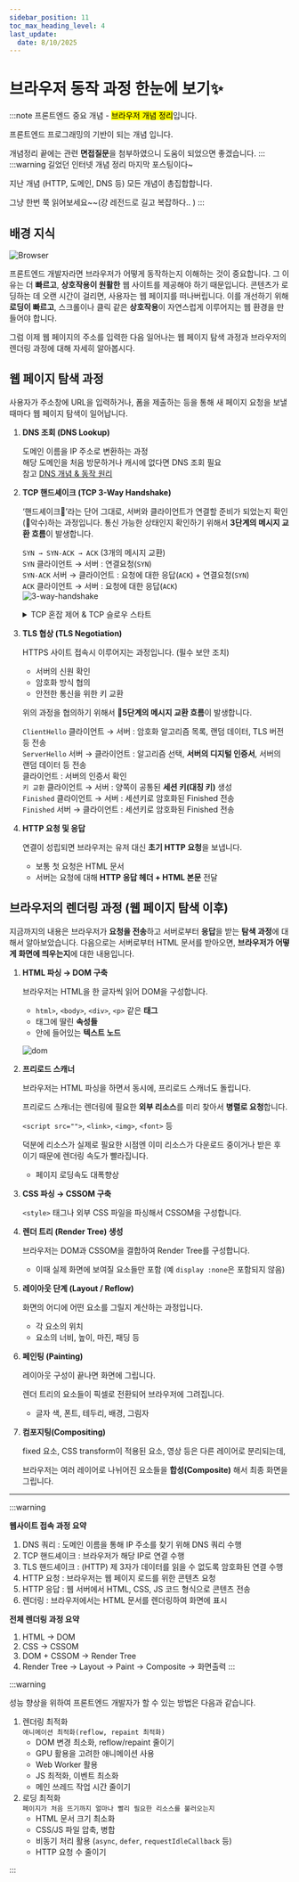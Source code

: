 ```yaml
---
sidebar_position: 11
toc_max_heading_level: 4
last_update:
  date: 8/10/2025
---
```


# 브라우저 동작 과정 한눈에 보기✨

:::note
프론트엔드 중요 개념 - <mark>브라우저 개념 정리</mark>입니다.

프론트엔드 프로그래밍의 기반이 되는 개념 입니다.

개념정리 끝에는 관련 **면접질문**을 첨부하였으니 도움이 되었으면 좋겠습니다.
:::
:::warning
길었던 인터넷 개념 정리 마지막 포스팅이다~

지난 개념 (HTTP, 도메인, DNS 등) 모든 개념이 총집합합니다.

그냥 한번 쭉 읽어보세요~~(걍 레전드로 길고 복잡하다.. )
:::

## 배경 지식
![Browser](./img/browser.png)

프론트엔드 개발자라면 브라우저가 어떻게 동작하는지 이해하는 것이 중요합니다. 그 이유는 더 **빠르고**, **상호작용이 원활한** 웹 사이트를 제공해야 하기 때문입니다. 
콘텐츠가 로딩하는 데 오랜 시간이 걸리면, 사용자는 웹 페이지를 떠나버립니다. 이를 개선하기 위해 **로딩이 빠르고**, 스크롤이나 클릭 같은 **상호작용**이 자연스럽게 이루어지는 웹 환경을 만들어야 합니다. 

그럼 이제 웹 페이지의 주소를 입력한 다음 일어나는 웹 페이지 탐색 과정과 브라우저의 렌더링 과정에 대해 자세히 알아봅시다.


## 웹 페이지 탐색 과정

사용자가 주소창에 URL을 입력하거나, 폼을 제출하는 등을 통해 새 페이지 요청을 보낼때마다 웹 페이지 탐색이 일어납니다.

1. **DNS 조회 (DNS Lookup)**
    
    도메인 이름을 IP 주소로 변환하는 과정  
    해당 도메인을 처음 방문하거나 캐시에 없다면 DNS 조회 필요  
    참고 [DNS 개념 & 동작 원리](https://eeheueklf.github.io/docs/fe-study/internet/dns)
    
2. **TCP 핸드셰이크 (TCP 3-Way Handshake)**
    
    ‘핸드셰이크🤝’라는 단어 그대로, 서버와 클라이언트가 연결할 준비가 되었는지 확인(🤝악수)하는 과정입니다. 통신 가능한 상태인지 확인하기 위해서 **3단계의 메시지 교환 흐름**이 발생합니다.  

    `SYN → SYN-ACK → ACK` (3개의 메시지 교환)  
    `SYN` 클라이언트 → 서버 : 연결요청(`SYN`)  
    `SYN-ACK` 서버 → 클라이언트 : 요청에 대한 응답(`ACK`) + 연결요청(`SYN`)   
    `ACK` 클라이언트 → 서버 : 요청에 대한 응답(`ACK`)  
    ![3-way-handshake](./img/3way.png)
    <details>
    <summary>TCP 혼잡 제어 & TCP 슬로우 스타트</summary>
        
        네트워크는 불안정할 때가 있기 때문에, TCP는 데이터 전송량을 조절합니다.
        
        **TCP 슬로우 스타트**
        
        초기에는 데이터를 적게 보내고, 서버가 ACK 응답을 통해 데이터가 잘 받고 있다고 확인되면
        
        CWND(혼잡 윈도우 - 전송 가능한 세그먼트 수) 값을 두 배로 증가합니다.
        
        네트워크가 혼잡하거나 손실이 생겨 ACK 응답을 받지 못했을 경우 CWND를 절반으로 감소시켜 속도와 안정성을 챙깁니다.
    </details>

3. **TLS 협상 (TLS Negotiation)**
    
    HTTPS 사이트 접속시 이루어지는 과정입니다. (필수 보안 조치)
    
    - 서버의 신원 확인
    - 암호화 방식 협의
    - 안전한 통신을 위한 키 교환
    
    위의 과정을 협의하기 위해서 **🤝5단계의 메시지 교환 흐름**이 발생합니다.  

    `ClientHello` 클라이언트 → 서버 : 암호화 알고리즘 목록, 랜덤 데이터, TLS 버전 등 전송  
    `ServerHello` 서버 → 클라이언트 : 알고리즘 선택, **서버의 디지털 인증서**, 서버의 랜덤 데이터 등 전송  
        클라이언트 : 서버의 인증서 확인  
    `키 교환` 클라이언트 → 서버 : 양쪽이 공통된 **세션 키(대칭 키)** 생성  
    `Finished` 클라이언트 → 서버 : 세션키로 암호화된 Finished 전송  
    `Finished` 서버 → 클라이언트 : 세션키로 암호화된 Finished 전송  

4. **HTTP 요청 및 응답**
    
    연결이 성립되면 브라우저는 유저 대신 **초기 HTTP 요청**을 보냅니다.
    
    - 보통 첫 요청은 HTML 문서
    - 서버는 요청에 대해 **HTTP 응답 헤더 + HTML 본문** 전달
    

## 브라우저의 렌더링 과정 (웹 페이지 탐색 이후)

지금까지의 내용은 브라우저가 **요청을 전송**하고 서버로부터 **응답**을 받는 **탐색 과정**에 대해서 알아보았습니다. 다음으로는 서버로부터 HTML 문서를 받아오면, **브라우저가 어떻게 화면에 띄우는지**에 대한 내용입니다.

1. **HTML 파싱 → DOM 구축**
    
    브라우저는 HTML을 한 글자씩 읽어 DOM을 구성합니다.
    
    - `html>`, `<body>`, `<div>`, `<p>` 같은 **태그**
    - 태그에 딸린 **속성들**
    - 안에 들어있는 **텍스트 노드**
    
    ![dom](./img/dom.png)
    
2. **프리로드 스캐너**
    
    브라우저는 HTML 파싱을 하면서 동시에, 프리로드 스캐너도 돌립니다.
    
    프리로드 스캐너는 렌더링에 필요한 **외부 리소스**를 미리 찾아서 **병렬로 요청**합니다.
    
    `<script src="">`, `<link>`, `<img>`, `<font>` 등 
    
    덕분에 리소스가 실제로 필요한 시점엔 이미 리소스가 다운로드 중이거나 받은 후 이기 때문에 렌더링 속도가 빨라집니다. 
    
    - 페이지 로딩속도 대폭향상
    
3. **CSS 파싱 → CSSOM 구축**
    
    `<style>` 태그나 외부 CSS 파일을 파싱해서 CSSOM을 구성합니다.
    
4. **렌더 트리 (Render Tree) 생성**
    
    브라우저는 DOM과 CSSOM을 결합하여 Render Tree를 구성합니다.
    
    - 이때 실제 화면에 보여질 요소들만 포함 (예 `display :none`은 포함되지 않음)
    
5. **레이아웃 단계 (Layout / Reflow)**
    
    화면의 어디에 어떤 요소를 그릴지 계산하는 과정입니다.
    
    - 각 요소의 위치
    - 요소의 너비, 높이, 마진, 패딩 등
    
6. **페인팅 (Painting)**
    
    레이아웃 구성이 끝나면 화면에 그립니다.
    
    렌더 트리의 요소들이 픽셀로 전환되어 브라우저에 그려집니다.
    
    - 글자 색, 폰트, 테두리, 배경, 그림자
    
7. **컴포지팅(Compositing)**
    
    fixed 요소, CSS transform이 적용된 요소, 영상 등은 다른 레이어로 분리되는데,
    
    브라우저는 여러 레이어로 나뉘어진 요소들을 **합성(Composite)** 해서 최종 화면을 그립니다.

---

:::warning

**웹사이트 접속 과정 요약**
1. DNS 쿼리 : 도메인 이름을 통해 IP 주소를 찾기 위해 DNS 쿼리 수행
2. TCP 핸드셰이크 : 브라우저가 해당 IP로 연결 수행
3. TLS 핸드셰이크 : (HTTP) 제 3자가 데이터를 읽을 수 없도록 암호화된 연결 수행
4. HTTP 요청 : 브라우저는 웹 페이지 로드를 위한 콘텐츠 요청
5. HTTP 응답 : 웹 서버에서 HTML, CSS, JS 코드 형식으로 콘텐츠 전송
6. 렌더링 : 브라우저에서는 HTML 문서를 렌더링하여 화면에 표시
   
**전체 렌더링 과정 요약**
1. HTML → DOM 
2. CSS → CSSOM
3. DOM + CSSOM → Render Tree
4. Render Tree → Layout → Paint → Composite → 화면출력
:::

:::warning

성능 향상을 위하여 프론트엔드 개발자가 할 수 있는 방법은 다음과 같습니다.
1. 렌더링 최적화   
   `애니메이션 최적화(reflow, repaint 최적화)`
    - DOM 변경 최소화, reflow/repaint 줄이기
    - GPU 활용을 고려한 애니메이션 사용
    - Web Worker 활용
    - JS 최적화, 이벤트 최소화
    - 메인 쓰레드 작업 시간 줄이기
2. 로딩 최적화  
    `페이지가 처음 뜨기까지 얼마나 빨리 필요한 리소스를 불러오는지`
    - HTML 문서 크기 최소화
    - CSS/JS 파일 압축, 병합
    - 비동기 처리 활용 (`async`, `defer`, `requestIdleCallback` 등)
    - HTTP 요청 수 줄이기

:::

